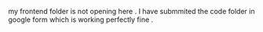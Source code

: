 my frontend folder is not opening here .
I have submmited the code folder in google form which is working perfectly fine .
